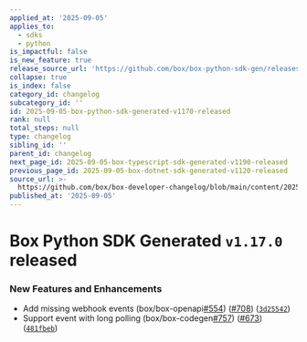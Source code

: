 ```yaml
---
applied_at: '2025-09-05'
applies_to:
  - sdks
  - python
is_impactful: false
is_new_feature: true
release_source_url: 'https://github.com/box/box-python-sdk-gen/releases/tag/v1.17.0'
collapse: true
is_index: false
category_id: changelog
subcategory_id: ''
id: 2025-09-05-box-python-sdk-generated-v1170-released
rank: null
total_steps: null
type: changelog
sibling_id: ''
parent_id: changelog
next_page_id: 2025-09-05-box-typescript-sdk-generated-v1190-released
previous_page_id: 2025-09-05-box-dotnet-sdk-generated-v1120-released
source_url: >-
  https://github.com/box/box-developer-changelog/blob/main/content/2025/09-05-box-python-sdk-generated-v1170-released.md
published_at: '2025-09-05'
---
```

# Box Python SDK Generated `v1.17.0` released

### New Features and Enhancements

* Add missing webhook events (box/box-openapi[#554][1]) ([#708][2]) ([`3d25542`][3])
* Support event with long polling (box/box-codegen[#757][4]) ([#673][5]) ([`481fbeb`][6])

[1]: https://github.com/box/box-python-sdk-gen/issues/554

[2]: https://github.com/box/box-python-sdk-gen/issues/708

[3]: https://github.com/box/box-python-sdk-gen/commit/3d2554239b0bede7a3158cf88913592643c3e22b

[4]: https://github.com/box/box-python-sdk-gen/issues/757

[5]: https://github.com/box/box-python-sdk-gen/issues/673

[6]: https://github.com/box/box-python-sdk-gen/commit/481fbeb1412ecc137c0090dd4b37fe9ad75db6b0
